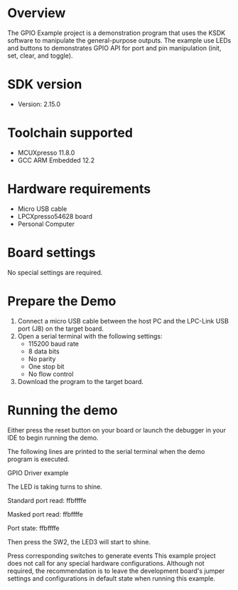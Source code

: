Overview
========
The GPIO Example project is a demonstration program that uses the KSDK software to manipulate the general-purpose
outputs. The example use LEDs and buttons to demonstrates GPIO API for port and pin manipulation (init, set,
clear, and toggle).



SDK version
===========
- Version: 2.15.0

Toolchain supported
===================
- MCUXpresso  11.8.0
- GCC ARM Embedded  12.2

Hardware requirements
=====================
- Micro USB cable
- LPCXpresso54628 board
- Personal Computer

Board settings
==============
No special settings are required.

Prepare the Demo
================
1.  Connect a micro USB cable between the host PC and the LPC-Link USB port (J8) on the target board.
2.  Open a serial terminal with the following settings:
    - 115200 baud rate
    - 8 data bits
    - No parity
    - One stop bit
    - No flow control
3.  Download the program to the target board.

Running the demo
================
Either press the reset button on your board or launch the debugger in your IDE to begin running the demo.

The following lines are printed to the serial terminal when the demo program is executed.
 
 GPIO Driver example

 The LED is taking turns to shine.

 Standard port read: ffbffffe

 Masked port read: ffbffffe

 Port state: ffbffffe
 
Then press the SW2, the LED3 will start to shine.

Press corresponding switches to generate events
This example project does not call for any special hardware configurations.
Although not required, the recommendation is to leave the development board's jumper settings
and configurations in default state when running this example.
